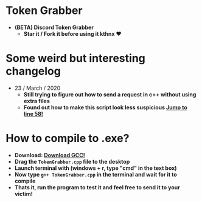 # Token Grabber
  - **(BETA) Discord Token Grabber**
    + **Star it / Fork it before using it kthnx ❤️**
  
# Some weird but interesting changelog  
  - 23 / March / 2020 
    + **Still trying to figure out how to send a request in c++ without using extra files**
    + **Found out how to make this script look less suspicious [Jump to line 58!](https://github.com/xanthe1337/Token-Grabber/blob/master/TokenGraber/TokenGrabber.cpp#L58)**

# How to compile to .exe?
 - **Download: [Download GCC!](https://jmeubank.github.io/tdm-gcc/download/)**
 - **Drag the `TokenGrabber.cpp` file to the desktop**
 - **Launch terminal with (windows + r, type "cmd" in the text box)**
 - **Now type `g++ TokenGrabber.cpp` in the terminal and wait for it to compile**
 - **Thats it, run the program to test it and feel free to send it to your victim!**
